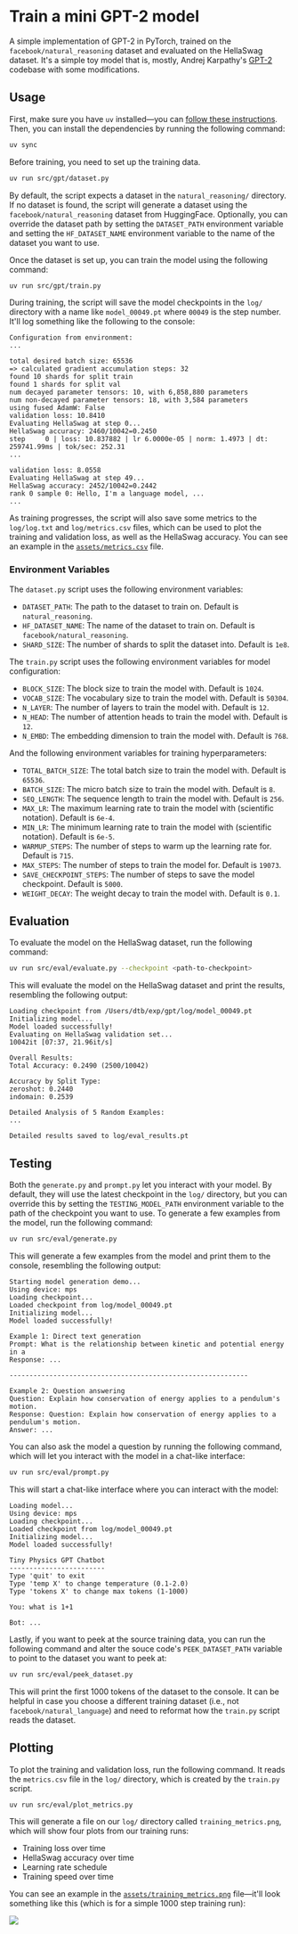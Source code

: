 # Train a mini GPT-2 model

A simple implementation of GPT-2 in PyTorch, trained on the `facebook/natural_reasoning` dataset and
evaluated on the HellaSwag dataset. It's a simple toy model that is, mostly, Andrej Karpathy's
[GPT-2](https://github.com/karpathy/build-nanogpt) codebase with some modifications.

## Usage

First, make sure you have `uv` installed—you can
[follow these instructions](https://docs.astral.sh/uv/getting-started/installation/). Then, you can
install the dependencies by running the following command:

```bash
uv sync
```

Before training, you need to set up the training data.

```bash
uv run src/gpt/dataset.py
```

By default, the script expects a dataset in the `natural_reasoning/` directory. If no dataset is
found, the script will generate a dataset using the `facebook/natural_reasoning` dataset from
HuggingFace. Optionally, you can override the dataset path by setting the `DATASET_PATH` environment
variable and setting the `HF_DATASET_NAME` environment variable to the name of the dataset you want
to use.

Once the dataset is set up, you can train the model using the following command:

```bash
uv run src/gpt/train.py
```

During training, the script will save the model checkpoints in the `log/` directory with a name like
`model_00049.pt` where `00049` is the step number. It'll log something like the following to the
console:

```
Configuration from environment:
...

total desired batch size: 65536
=> calculated gradient accumulation steps: 32
found 10 shards for split train
found 1 shards for split val
num decayed parameter tensors: 10, with 6,858,880 parameters
num non-decayed parameter tensors: 18, with 3,584 parameters
using fused AdamW: False
validation loss: 10.8410
Evaluating HellaSwag at step 0...
HellaSwag accuracy: 2460/10042=0.2450
step     0 | loss: 10.837882 | lr 6.0000e-05 | norm: 1.4973 | dt: 259741.99ms | tok/sec: 252.31
...

validation loss: 8.0558
Evaluating HellaSwag at step 49...
HellaSwag accuracy: 2452/10042=0.2442
rank 0 sample 0: Hello, I'm a language model, ...
...
```

As training progresses, the script will also save some metrics to the `log/log.txt` and
`log/metrics.csv` files, which can be used to plot the training and validation loss, as well as the
HellaSwag accuracy. You can see an example in the [`assets/metrics.csv`](assets/metrics.csv) file.

### Environment Variables

The `dataset.py` script uses the following environment variables:

- `DATASET_PATH`: The path to the dataset to train on. Default is `natural_reasoning`.
- `HF_DATASET_NAME`: The name of the dataset to train on. Default is `facebook/natural_reasoning`.
- `SHARD_SIZE`: The number of shards to split the dataset into. Default is `1e8`.

The `train.py` script uses the following environment variables for model configuration:

- `BLOCK_SIZE`: The block size to train the model with. Default is `1024`.
- `VOCAB_SIZE`: The vocabulary size to train the model with. Default is `50304`.
- `N_LAYER`: The number of layers to train the model with. Default is `12`.
- `N_HEAD`: The number of attention heads to train the model with. Default is `12`.
- `N_EMBD`: The embedding dimension to train the model with. Default is `768`.

And the following environment variables for training hyperparameters:

- `TOTAL_BATCH_SIZE`: The total batch size to train the model with. Default is `65536`.
- `BATCH_SIZE`: The micro batch size to train the model with. Default is `8`.
- `SEQ_LENGTH`: The sequence length to train the model with. Default is `256`.
- `MAX_LR`: The maximum learning rate to train the model with (scientific notation). Default is
  `6e-4`.
- `MIN_LR`: The minimum learning rate to train the model with (scientific notation). Default is
  `6e-5`.
- `WARMUP_STEPS`: The number of steps to warm up the learning rate for. Default is `715`.
- `MAX_STEPS`: The number of steps to train the model for. Default is `19073`.
- `SAVE_CHECKPOINT_STEPS`: The number of steps to save the model checkpoint. Default is `5000`.
- `WEIGHT_DECAY`: The weight decay to train the model with. Default is `0.1`.

## Evaluation

To evaluate the model on the HellaSwag dataset, run the following command:

```bash
uv run src/eval/evaluate.py --checkpoint <path-to-checkpoint>
```

This will evaluate the model on the HellaSwag dataset and print the results, resembling the
following output:

```
Loading checkpoint from /Users/dtb/exp/gpt/log/model_00049.pt
Initializing model...
Model loaded successfully!
Evaluating on HellaSwag validation set...
10042it [07:37, 21.96it/s]

Overall Results:
Total Accuracy: 0.2490 (2500/10042)

Accuracy by Split Type:
zeroshot: 0.2440
indomain: 0.2539

Detailed Analysis of 5 Random Examples:
...

Detailed results saved to log/eval_results.pt
```

## Testing

Both the `generate.py` and `prompt.py` let you interact with your model. By default, they will use
the latest checkpoint in the `log/` directory, but you can override this by setting the
`TESTING_MODEL_PATH` environment variable to the path of the checkpoint you want to use. To generate
a few examples from the model, run the following command:

```bash
uv run src/eval/generate.py
```

This will generate a few examples from the model and print them to the console, resembling the
following output:

```
Starting model generation demo...
Using device: mps
Loading checkpoint...
Loaded checkpoint from log/model_00049.pt
Initializing model...
Model loaded successfully!

Example 1: Direct text generation
Prompt: What is the relationship between kinetic and potential energy in a
Response: ...

------------------------------------------------------------

Example 2: Question answering
Question: Explain how conservation of energy applies to a pendulum's motion.
Response: Question: Explain how conservation of energy applies to a pendulum's motion.
Answer: ...
```

You can also ask the model a question by running the following command, which will let you interact
with the model in a chat-like interface:

```bash
uv run src/eval/prompt.py
```

This will start a chat-like interface where you can interact with the model:

```
Loading model...
Using device: mps
Loading checkpoint...
Loaded checkpoint from log/model_00049.pt
Initializing model...
Model loaded successfully!

Tiny Physics GPT Chatbot
------------------------
Type 'quit' to exit
Type 'temp X' to change temperature (0.1-2.0)
Type 'tokens X' to change max tokens (1-1000)

You: what is 1+1

Bot: ...
```

Lastly, if you want to peek at the source training data, you can run the following command and alter
the souce code's `PEEK_DATASET_PATH` variable to point to the dataset you want to peek at:

```bash
uv run src/eval/peek_dataset.py
```

This will print the first 1000 tokens of the dataset to the console. It can be helpful in case you
choose a different training dataset (i.e., not `facebook/natural_language`) and need to reformat how
the `train.py` script reads the dataset.

## Plotting

To plot the training and validation loss, run the following command. It reads the `metrics.csv` file
in the `log/` directory, which is created by the `train.py` script.

```bash
uv run src/eval/plot_metrics.py
```

This will generate a file on our `log/` directory called `training_metrics.png`, which will show
four plots from our training runs:

- Training loss over time
- HellaSwag accuracy over time
- Learning rate schedule
- Training speed over time

You can see an example in the [`assets/training_metrics.png`](assets/training_metrics.png)
file—it'll look something like this (which is for a simple 1000 step training run):

[![](assets/training_metrics.png)](assets/training_metrics.png)
